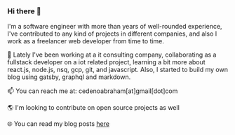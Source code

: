 ### Hi there 👋

I'm a software engineer with more than years of well-rounded experience, I've contributed to any kind of projects in different companies, and also I work as a freelancer web developer from time to time.

🔭 Lately I've been working at a it consulting company, collaborating as a fullstack developer on a iot related project, learning a bit more about react.js, node.js, nsq, gcp, git, and javascript. Also, I started to build my own blog using gatsby, graphql and markdown.

📫 You can reach me at: cedenoabraham[at]gmail[dot]com

:earth_americas: I'm looking to contribute on open source projects as well

:globe_with_meridians: You can read my blog posts [here](https://eiberham.com/)

<!--
**eiberham/eiberham** is a ✨ _special_ ✨ repository because its `README.md` (this file) appears on your GitHub profile.

Here are some ideas to get you started:

- 🔭 I’m currently working on ...
- 🌱 I’m currently learning ...
- 👯 I’m looking to collaborate on ...
- 🤔 I’m looking for help with ...
- 💬 Ask me about ...
- 📫 How to reach me: ...
- 😄 Pronouns: ...
- ⚡ Fun fact: ...
-->

